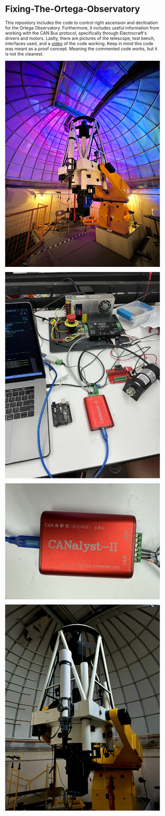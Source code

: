 # Fixing-The-Ortega-Observatory
This repository includes the code to control right ascension and declination for the Ortega Observatory. Furthermore, it includes useful information from working with the CAN Bus protocol, specifically through Electrocraft's drivers and motors. Lastly, there are pictures of the telescope, test bench, interfaces used, and a [video](./Media/itworks.mp4) of the code working. 
Keep in mind this code was meant as a proof concept. Meaning the commented code works, but it is not the cleanest. 

![CCT-32 telescope at Ortega Observatory](./Media/nightobs.jpg "CCT-32 telescope at Ortega Observatory")

![Testbench](./Media/testing_canbus.jpg "Testbench")

![CANalyst two Interface](./Media/CANalystii_interface.jpg "CANalyst-II Interface")

![CCT-32 telescope at Ortega Observatory](./Media/orrtegaobservatory.jpg "CCT-32 telescope at Ortega Observatory")

